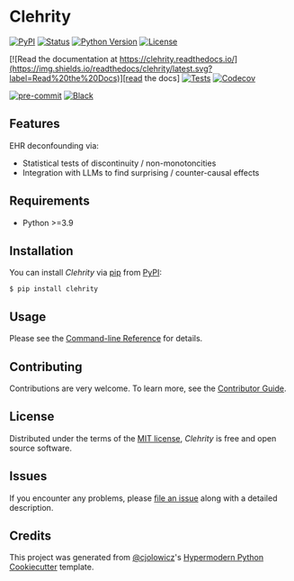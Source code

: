# Clehrity

[![PyPI](https://img.shields.io/pypi/v/clehrity.svg)][pypi_]
[![Status](https://img.shields.io/pypi/status/clehrity.svg)][status]
[![Python Version](https://img.shields.io/pypi/pyversions/clehrity)][python version]
[![License](https://img.shields.io/pypi/l/clehrity)][license]

[![Read the documentation at https://clehrity.readthedocs.io/](https://img.shields.io/readthedocs/clehrity/latest.svg?label=Read%20the%20Docs)][read the docs]
[![Tests](https://github.com/blengerich/clehrity/workflows/Tests/badge.svg)][tests]
[![Codecov](https://codecov.io/gh/blengerich/clehrity/branch/main/graph/badge.svg)][codecov]

[![pre-commit](https://img.shields.io/badge/pre--commit-enabled-brightgreen?logo=pre-commit&logoColor=white)][pre-commit]
[![Black](https://img.shields.io/badge/code%20style-black-000000.svg)][black]

[pypi_]: https://pypi.org/project/clehrity/
[status]: https://pypi.org/project/clehrity/
[python version]: https://pypi.org/project/clehrity
[read the docs]: https://clehrity.readthedocs.io/
[tests]: https://github.com/blengerich/clehrity/actions?workflow=Tests
[codecov]: https://app.codecov.io/gh/blengerich/clehrity
[pre-commit]: https://github.com/pre-commit/pre-commit
[black]: https://github.com/psf/black

## Features

EHR deconfounding via:

- Statistical tests of discontinuity / non-monotoncities
- Integration with LLMs to find surprising / counter-causal effects

## Requirements

- Python >=3.9

## Installation

You can install _Clehrity_ via [pip] from [PyPI]:

```console
$ pip install clehrity
```

## Usage

Please see the [Command-line Reference] for details.

## Contributing

Contributions are very welcome.
To learn more, see the [Contributor Guide].

## License

Distributed under the terms of the [MIT license][license],
_Clehrity_ is free and open source software.

## Issues

If you encounter any problems,
please [file an issue] along with a detailed description.

## Credits

This project was generated from [@cjolowicz]'s [Hypermodern Python Cookiecutter] template.

[@cjolowicz]: https://github.com/cjolowicz
[pypi]: https://pypi.org/
[hypermodern python cookiecutter]: https://github.com/cjolowicz/cookiecutter-hypermodern-python
[file an issue]: https://github.com/blengerich/clehrity/issues
[pip]: https://pip.pypa.io/

<!-- github-only -->

[license]: https://github.com/blengerich/clehrity/blob/main/LICENSE
[contributor guide]: https://github.com/blengerich/clehrity/blob/main/CONTRIBUTING.md
[command-line reference]: https://clehrity.readthedocs.io/en/latest/usage.html
